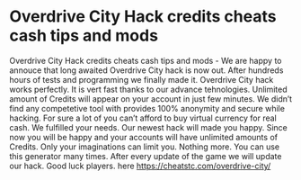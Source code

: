 # Overdrive City Hack credits cheats cash tips and mods

Overdrive City Hack credits cheats cash tips and mods - We are happy to annouce that long awaited Overdrive City hack is now out. After hundreds hours of tests and programming we finally made it. 
Overdrive City hack works perfectly. It is vert fast thanks to our advance tehnologies. Unlimited amount of Credits will appear on your account in just few minutes. We didn’t find any competetive tool with provides 100% anonymity and secure while hacking. For sure a lot of you can’t afford to buy virtual currency for real cash.
We fulfilled your needs. Our newest hack will made you happy. Since now you will be happy and your accounts will have unlimited amounts of Credits. Only your imaginations can limit you. Nothing more. You can use this generator many times. After every update of the game we will update our hack. Good luck players.
here https://cheatstc.com/overdrive-city/


